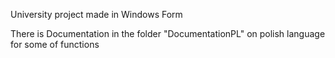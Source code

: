 University project made in Windows Form

There is Documentation in the folder "DocumentationPL" on polish language for some of functions
